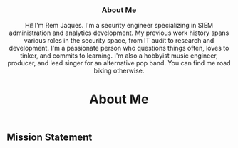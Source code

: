 

<h3 align="center">About Me</h3>
<p align="center">
  Hi! I'm Rem Jaques. I'm a security engineer specializing in SIEM administration and analytics development. My previous work history spans various roles in the security space, from IT audit to research and development. I'm a passionate person who questions things often, loves to tinker, and commits to learning. I'm also a hobbyist music engineer, producer, and lead singer for an alternative pop band. You can find me road biking otherwise. 
  <br>

  
<header>
  <h1>
    <strong>About Me</strong>
  </h1>
</header>

<body>
  <h2>
    Mission Statement
  </h2>
</body>
